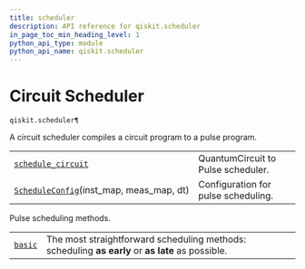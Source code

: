 ```yaml
---
title: scheduler
description: API reference for qiskit.scheduler
in_page_toc_min_heading_level: 1
python_api_type: module
python_api_name: qiskit.scheduler
---
```


<span id="module-qiskit.scheduler" />

<span id="qiskit-scheduler" />

# Circuit Scheduler

<span id="module-qiskit.scheduler" />

`qiskit.scheduler¶`

A circuit scheduler compiles a circuit program to a pulse program.

|                                                                                                                                                 |                                     |
| ----------------------------------------------------------------------------------------------------------------------------------------------- | ----------------------------------- |
| [`schedule_circuit`](qiskit.scheduler.schedule_circuit#module-qiskit.scheduler.schedule_circuit "qiskit.scheduler.schedule_circuit")            | QuantumCircuit to Pulse scheduler.  |
| [`ScheduleConfig`](qiskit.scheduler.ScheduleConfig#qiskit.scheduler.ScheduleConfig "qiskit.scheduler.ScheduleConfig")(inst\_map, meas\_map, dt) | Configuration for pulse scheduling. |

<span id="module-qiskit.scheduler.methods" />

Pulse scheduling methods.

|                                                                                                                  |                                                                                                  |
| ---------------------------------------------------------------------------------------------------------------- | ------------------------------------------------------------------------------------------------ |
| [`basic`](qiskit.scheduler.methods.basic#module-qiskit.scheduler.methods.basic "qiskit.scheduler.methods.basic") | The most straightforward scheduling methods: scheduling **as early** or **as late** as possible. |

